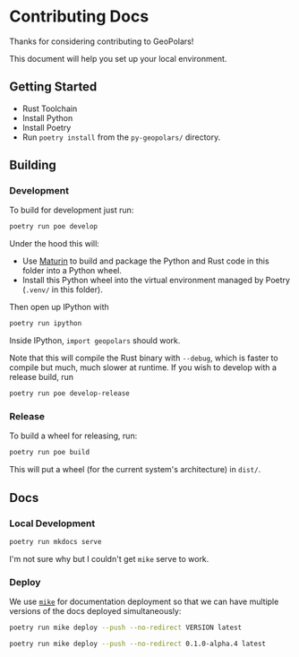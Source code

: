 # Contributing Docs

Thanks for considering contributing to GeoPolars!

This document will help you set up your local environment.

## Getting Started

- Rust Toolchain
- Install Python
- Install Poetry
- Run `poetry install` from the `py-geopolars/` directory.

## Building

### Development

To build for development just run:

```bash
poetry run poe develop
```

Under the hood this will:

- Use [Maturin](https://maturin.rs/) to build and package the Python and Rust code in this folder into a Python wheel.
- Install this Python wheel into the virtual environment managed by Poetry (`.venv/` in this folder).

Then open up IPython with

```bash
poetry run ipython
```

Inside IPython, `import geopolars` should work.

Note that this will compile the Rust binary with `--debug`, which is faster to compile but much, much slower at runtime. If you wish to develop with a release build, run

```bash
poetry run poe develop-release
```

### Release

To build a wheel for releasing, run:

```bash
poetry run poe build
```

This will put a wheel (for the current system's architecture) in `dist/`.

## Docs

### Local Development

```bash
poetry run mkdocs serve
```

I'm not sure why but I couldn't get `mike` serve to work.

### Deploy

We use [`mike`](https://github.com/jimporter/mike) for documentation deployment so that we can have multiple versions of the docs deployed simultaneously:

```bash
poetry run mike deploy --push --no-redirect VERSION latest
```

```bash
poetry run mike deploy --push --no-redirect 0.1.0-alpha.4 latest
```
